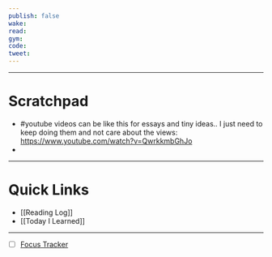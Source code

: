```yaml
---
publish: false
wake:
read:
gym:
code:
tweet:
---
```

***
# Scratchpad
- #youtube videos can be like this for essays and tiny ideas.. I just need to keep doing them and not care about the views: https://www.youtube.com/watch?v=QwrkkmbGhJo
- 



---
# Quick Links
- [[Reading Log]]
- [[Today I Learned]]
***
- [ ] [Focus Tracker](https://docs.google.com/spreadsheets/d/18ZL9CSRxE2z7pTKcaPGe3749GMO9Ov2UjVsRMQqShBk/edit#gid=696776801)